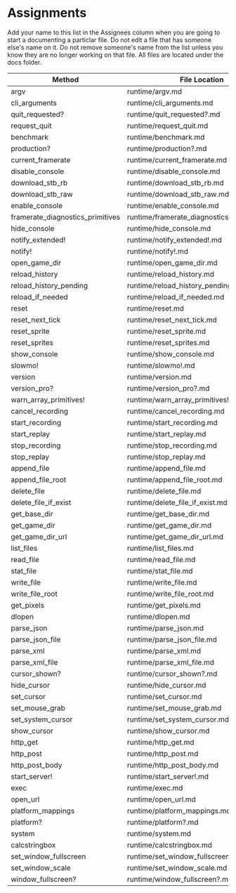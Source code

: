 # Assignments

Add your name to this list in the Assignees column when you are going to start a documenting a particlar file.  Do not edit a file that has someone else's name 
on it.  Do not remove someone's name from the list unless you know they are no longer working on that file.  All files are located under the docs folder.

|	Method	|	File Location	|	Assignee	|	Done	|	Reviewed	|
|	---	|	---	|	---	|	---	|	---	|
|	argv	|	runtime/argv.md	|	dcrawl	| X		|		|
|	cli_arguments	|	runtime/cli_arguments.md	|	dcrawl	|	X	|		|
|	quit_requested?	|	runtime/quit_requested?.md	|	dcrawl	|	X	|		|
|	request_quit	|	runtime/request_quit.md	|	dcrawl	|	X	|		|
|	benchmark	|	runtime/benchmark.md	|	dcrawl	|	X	|		|
|	production?	|	runtime/production?.md	|	dcrawl	|	X	|		|
|	current_framerate	|	runtime/current_framerate.md	|	dcrawl	|	X	|		|
|	disable_console	|	runtime/disable_console.md	|	dcrawl	|	X	|		|
|	download_stb_rb	|	runtime/download_stb_rb.md	|	dcrawl	| X |		|
|	download_stb_raw	|	runtime/download_stb_raw.md	|	dcrawl	|	X	|		|
|	enable_console	|	runtime/enable_console.md	|	dcrawl	|	X	|		|
|	framerate_diagnostics_primitives	|	runtime/framerate_diagnostics_primitives.md	|	dcrawl	|	X	|		|
|	hide_console	|	runtime/hide_console.md	|dcrawl		|	X	|		|
|	notify_extended!	|	runtime/notify_extended!.md	|	dcrawl	|	X	|		|
|	notify!	|	runtime/notify!.md	|	dcrawl	|	X	|		|
|	open_game_dir	|	runtime/open_game_dir.md	| dcrawl |	X	|		|
|	reload_history	|	runtime/reload_history.md	|	dcrawl	|	X	|		|
|	reload_history_pending	|	runtime/reload_history_pending.md	|	dcrawl	|	X	|		|
|	reload_if_needed	|	runtime/reload_if_needed.md	|	dcrawl	|	X	|		|
|	reset	|	runtime/reset.md	|	dcrawl	|	X	|		|
|	reset_next_tick	|	runtime/reset_next_tick.md	|	dcrawl	|	X	|		|
|	reset_sprite	|	runtime/reset_sprite.md	|	dcrawl	|	X	|		|
|	reset_sprites	|	runtime/reset_sprites.md	|	dcrawl	|	X	|		|
|	show_console	|	runtime/show_console.md	|	dcrawl	|	X	|		|
|	slowmo!	|	runtime/slowmo!.md	|	dcrawl	|	X	|		|
|	version	|	runtime/version.md	|	dcrawl	|	X	|		|
|	version_pro?	|	runtime/version_pro?.md	|		|	X	|		|
|	warn_array_primitives!	|	runtime/warn_array_primitives!.md	|		|	X	|		|
|	cancel_recording	|	runtime/cancel_recording.md	|		|	X	|		|
|	start_recording	|	runtime/start_recording.md	|		|	X	|		|
|	start_replay	|	runtime/start_replay.md	|		|	X	|		|
|	stop_recording	|	runtime/stop_recording.md	|		|	X	|		|
|	stop_replay	|	runtime/stop_replay.md	|		|	X	|		|
|	append_file	|	runtime/append_file.md	|	dcrawl	|	X	|		|
|	append_file_root	|	runtime/append_file_root.md	|	dcrawl |	X	|		|
|	delete_file	|	runtime/delete_file.md	|		|	X	|		|
|	delete_file_if_exist	|	runtime/delete_file_if_exist.md	|		|	X	|		|
|	get_base_dir	|	runtime/get_base_dir.md	|		|	X	|		|
|	get_game_dir	|	runtime/get_game_dir.md	|		|	X	|		|
|	get_game_dir_url	|	runtime/get_game_dir_url.md	|	dcrawl	|	X	|		|
|	list_files	|	runtime/list_files.md	|		|	X	|		|
|	read_file	|	runtime/read_file.md	|		|X		|		|
|	stat_file	|	runtime/stat_file.md	|		|	X	|		|
|	write_file	|	runtime/write_file.md	|		|	X	|		|
|	write_file_root	|	runtime/write_file_root.md	|		|	X	|		|
|	get_pixels	|	runtime/get_pixels.md	|		|	X	|		|
|	dlopen	|	runtime/dlopen.md	|		|	X	|		|
|	parse_json	|	runtime/parse_json.md	|		|	X	|		|
|	parse_json_file	|	runtime/parse_json_file.md	|		|	X	|		|
|	parse_xml	|	runtime/parse_xml.md	|		|	X	|		|
|	parse_xml_file	|	runtime/parse_xml_file.md	|		|X		|		|
|	cursor_shown?	|	runtime/cursor_shown?.md	|		|	X	|		|
|	hide_cursor	|	runtime/hide_cursor.md	|		|		|X		|
|	set_cursor	|	runtime/set_cursor.md	|		|	X	|		|
|	set_mouse_grab	|	runtime/set_mouse_grab.md	|		|	X	|		|
|	set_system_cursor	|	runtime/set_system_cursor.md	|		|	X	|		|
|	show_cursor	|	runtime/show_cursor.md	|		|	X	|		|
|	http_get	|	runtime/http_get.md	|		|	X	|		|
|	http_post	|	runtime/http_post.md	|		|X		|		|
|	http_post_body	|	runtime/http_post_body.md	|		|	X	|		|
|	start_server!	|	runtime/start_server!.md	|		|	X	|		|
|	exec	|	runtime/exec.md	|		|	X	|		|
|	open_url	|	runtime/open_url.md	|		|	X	|		|
|	platform_mappings	|	runtime/platform_mappings.md	|		|	X	|		|
|	platform?	|	runtime/platform?.md	|		|	X	|		|
|	system	|	runtime/system.md	|		|X		|		|
|	calcstringbox	|	runtime/calcstringbox.md	|		|	X	|		|
|	set_window_fullscreen	|	runtime/set_window_fullscreen.md	|		|	X	|		|
|	set_window_scale	|	runtime/set_window_scale.md	|		|	X	|		|
|	window_fullscreen?	|	runtime/window_fullscreen?.md	|		|	X	|		|

